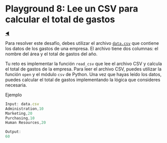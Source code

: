 # Playground 8: Lee un CSV para calcular el total de gastos

[◀️](./../../README.md)

Para resolver este desafío, debes utilizar el archivo [`data.csv`](data.csv) que contiene los datos de los gastos de una empresa. El archivo tiene dos columnas: el nombre del área y el total de gastos del año.

Tu reto es implementar la función `read_csv` que lee el archivo CSV y calcula el total de gastos de la empresa. Para leer el archivo CSV, puedes utilizar la función `open` y el módulo `csv` de Python. Una vez que hayas leído los datos, puedes calcular el total de gastos implementando la lógica que consideres necesaria.

Ejemplo

```js
Input: data.csv
Administration,10
Marketing,20
Purchasing,10
Human Resources,20

Output:
60
```
